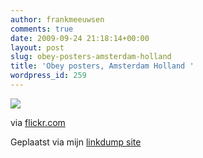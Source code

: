 ```yaml
---
author: frankmeeuwsen
comments: true
date: 2009-09-24 21:18:14+00:00
layout: post
slug: obey-posters-amsterdam-holland
title: 'Obey posters, Amsterdam Holland '
wordpress_id: 259
---
```


[![](http://posterous.com/getfile/files.posterous.com/frankmeeuwsen/AAIllabbdsrtlEdswxkytmfyCJjBDmzHnhwHpsrBrHHBmmmbzAgJDgArvADF/media_httpfarm3staticflickrcom24783945333185db67f12485jpg_rffqaFqffEduvni.jpg.scaled500.jpg) ](http://www.flickr.com/photos/cisa1/3945333185/)    

via [flickr.com](http://www.flickr.com/photos/cisa1/3945333185/)

     

 Geplaatst via mijn [linkdump site](http://frankmeeuwsen.posterous.com)   

 
